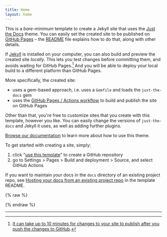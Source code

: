 ```yaml
---
title: Home
layout: home
---
```


This is a *bare-minimum* template to create a Jekyll site that uses the [Just the Docs] theme. You can easily set the created site to be published on [GitHub Pages] – the [README] file explains how to do that, along with other details.

If [Jekyll] is installed on your computer, you can also build and preview the created site *locally*. This lets you test changes before committing them, and avoids waiting for GitHub Pages.[^1] And you will be able to deploy your local build to a different platform than GitHub Pages.

More specifically, the created site:

- uses a gem-based approach, i.e. uses a `Gemfile` and loads the `just-the-docs` gem
- uses the [GitHub Pages / Actions workflow] to build and publish the site on GitHub Pages

Other than that, you're free to customize sites that you create with this template, however you like. You can easily change the versions of `just-the-docs` and Jekyll it uses, as well as adding further plugins.

[Browse our documentation][Just the Docs] to learn more about how to use this theme.

To get started with creating a site, simply:

1. click "[use this template]" to create a GitHub repository
2. go to Settings > Pages > Build and deployment > Source, and select GitHub Actions

If you want to maintain your docs in the `docs` directory of an existing project repo, see [Hosting your docs from an existing project repo](https://github.com/just-the-docs/just-the-docs-template/blob/main/README.md#hosting-your-docs-from-an-existing-project-repo) in the template README.

<script src="https://cdn.jsdelivr.net/npm/chart.js"></script>

<div style="width: 50%">
  <canvas id="canvas" height="450" width="600"></canvas>
</div>

{% raw %}
<script>
  // Simple log message to check if the script is running
  console.log("Script is running!");

  var chartData = {
    labels: {{ site.data.chart_data.labels | jsonify }},
    datasets: [
      {
        label: {{ site.data.chart_data.datasets[0].label | jsonify }},
        data: {{ site.data.chart_data.datasets[0].data | jsonify }},
      },
      {
        label: {{ site.data.chart_data.datasets[1].label | jsonify }},
        data: {{ site.data.chart_data.datasets[1].data | jsonify }},
      }
    ]
  };

  console.log("Chart data: ", chartData); // Debugging chart data

  window.onload = function () {
    console.log("Window loaded!");

    var ctx = document.getElementById("canvas").getContext("2d");
    if (!ctx) {
      console.error("Canvas context not found");
      return;
    }

    var myLineChart = new Chart(ctx, {
      type: "line",
      data: chartData,
      options: {
        responsive: true,
      }
    });

    console.log("Chart created: ", myLineChart); // Debugging chart creation
  };
</script>
{% endraw %}


----

[^1]: [It can take up to 10 minutes for changes to your site to publish after you push the changes to GitHub](https://docs.github.com/en/pages/setting-up-a-github-pages-site-with-jekyll/creating-a-github-pages-site-with-jekyll#creating-your-site).

[Just the Docs]: https://just-the-docs.github.io/just-the-docs/
[GitHub Pages]: https://docs.github.com/en/pages
[README]: https://github.com/just-the-docs/just-the-docs-template/blob/main/README.md
[Jekyll]: https://jekyllrb.com
[GitHub Pages / Actions workflow]: https://github.blog/changelog/2022-07-27-github-pages-custom-github-actions-workflows-beta/
[use this template]: https://github.com/just-the-docs/just-the-docs-template/generate
